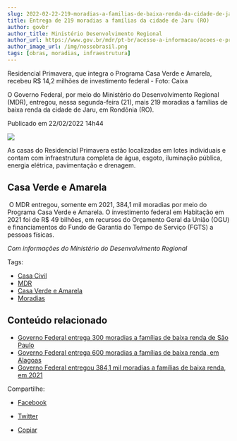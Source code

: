 ```yaml
---
slug: 2022-02-22-219-moradias-a-familias-de-baixa-renda-da-cidade-de-jaru-em-rondonia
title: Entrega de 219 moradias a famílias da cidade de Jaru (RO)
author: govbr
author_title: Ministério Desenvolvimento Regional
author_url: https://www.gov.br/mdr/pt-br/acesso-a-informacao/acoes-e-programas
author_image_url: /img/nossobrasil.png
tags: [obras, moradias, infraestrutura]
---
```


Residencial Primavera, que integra o Programa Casa Verde e Amarela, recebeu R$ 14,2 milhões de investimento federal - Foto: Caixa

O Governo Federal, por meio do Ministério do Desenvolvimento Regional (MDR), entregou, nessa segunda-feira (21), mais 219 moradias a famílias de baixa renda da cidade de Jaru, em Rondônia (RO).

<!--truncate-->

Publicado em 22/02/2022 14h44

![ ](https://www.gov.br/casacivil/pt-br/assuntos/noticias/2022/fevereiro/governo-federal-entrega-219-moradias-a-familias-de-baixa-renda-da-cidade-de-jaru-em-rondonia/26553986-19a6-4917-9d5a-ca965ee02d4f.jpeg/@@images/785fe02d-1f78-4292-8bd8-0b80b013f666.jpeg)

As casas do Residencial Primavera estão localizadas em lotes individuais e contam com infraestrutura completa de água, esgoto, iluminação pública, energia elétrica, pavimentação e drenagem.

## Casa Verde e Amarela

 O MDR entregou, somente em 2021, 384,1 mil moradias por meio do Programa Casa Verde e Amarela. O investimento federal em Habitação em 2021 foi de R$ 49 bilhões, em recursos do Orçamento Geral da União (OGU) e financiamentos do Fundo de Garantia do Tempo de Serviço (FGTS) a pessoas físicas.


_Com informações do Ministério do Desenvolvimento Regional_

Tags: 
 - [Casa Civil](https://www.gov.br/casacivil/pt-br/@@search?Subject%3Alist=Casa%20Civil)
 - [MDR](https://www.gov.br/casacivil/pt-br/@@search?Subject%3Alist=MDR)
 - [Casa Verde e Amarela](https://www.gov.br/casacivil/pt-br/@@search?Subject%3Alist=Casa%20Verde%20e%20Amarela)
 - [Moradias](https://www.gov.br/casacivil/pt-br/@@search?Subject%3Alist=Moradias)

## Conteúdo relacionado

*   [Governo Federal entrega 300 moradias a famílias de baixa renda de São Paulo](https://www.gov.br/casacivil/pt-br/assuntos/noticias/2022/fevereiro/governo-federal-entrega-300-moradias-a-familias-de-baixa-renda-de-sao-paulo)
*   [Governo Federal entrega 600 moradias a famílias de baixa renda, em Alagoas](https://www.gov.br/casacivil/pt-br/assuntos/noticias/2022/fevereiro/governo-federal-entrega-600-moradias-a-familias-de-baixa-renda-em-alagoas)
*   [Governo Federal entregou 384,1 mil moradias a famílias de baixa renda, em 2021](https://www.gov.br/casacivil/pt-br/assuntos/noticias/2022/janeiro/governo-federal-entregou-384-1-mil-moradias-a-familias-de-baixa-renda-em-2021)

Compartilhe: 
*    [Facebook](https://www.facebook.com/sharer.php?u=https://www.gov.br/casacivil/pt-br/assuntos/noticias/2022/fevereiro/governo-federal-entrega-219-moradias-a-familias-de-baixa-renda-da-cidade-de-jaru-em-rondonia)
*    [Twitter](https://twitter.com/share?text=Governo%20Federal%20entrega%20219%20moradias%20a%20fam%C3%ADlias%20de%20baixa%20renda%20da%20cidade%20de%20Jaru%20%28RO%29&url=https://www.gov.br/casacivil/resolveuid/1145bf9cfb7b4ceb9c8270c64645528c)

*   [Copiar](https://www.gov.br/casacivil/pt-br/assuntos/noticias/2022/fevereiro/governo-federal-entrega-219-moradias-a-familias-de-baixa-renda-da-cidade-de-jaru-em-rondonia)


